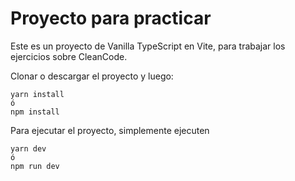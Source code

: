 # Proyecto para practicar

Este es un proyecto de Vanilla TypeScript en Vite, para trabajar los ejercicios sobre CleanCode.

Clonar o descargar el proyecto y luego:

```
yarn install
ó
npm install
```

Para ejecutar el proyecto, simplemente ejecuten
```
yarn dev
ó
npm run dev
```